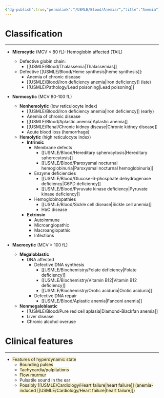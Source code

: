 ```yaml
---
{"dg-publish":true,"permalink":"/USMLE/Blood/Anemia/","title":"Anemia"}
---
```


# Classification
---
- **Microcytic** (MCV < 80 fL): Hemoglobin affected (TAIL)
	- Defective globin chain:
		- [[USMLE/Blood/Thalassemia\|Thalassemias]]
	- Defective [[USMLE/Blood/Heme synthesis\|heme synthesis]]:
		- Anemia of chronic disease
		- [[USMLE/Blood/Iron deficiency anemia\|Iron deficiency]] (late)
		- [[USMLE/Pathology/Lead poisoning\|Lead poisoning]]
- **Normocytic** (MCV 80-100 fL)
    
    - **Nonhemolytic** (low reticulocyte index)
        - [[USMLE/Blood/Iron deficiency anemia\|Iron deficiency]] (early)
        - Anemia of chronic disease
        - [[USMLE/Blood/Aplastic anemia\|Aplastic anemia]]
        - [[USMLE/Renal/Chronic kidney disease\|Chronic kidney disease]]
        - Acute blood loss (hemorrhage)
    - **Hemolytic** (high reticulocyte index)
        - **Intrinsic**
            - Membrane defects
                - [[USMLE/Blood/Hereditary spherocytosis\|Hereditary spherocytosis]]
                - [[USMLE/Blood/Paroxysmal nocturnal hemoglobinuria\|Paroxysmal nocturnal hemoglobinuria]]
            - Enzyme deficiencies
                - [[USMLE/Blood/Glucose-6-phosphate dehydrogenase deficiency\|G6PD deficiency]]
                - [[USMLE/Blood/Pyruvate kinase deficiency\|Pyruvate kinase deficiency]]
            - Hemoglobinopathies
                - [[USMLE/Blood/Sickle cell disease\|Sickle cell anemia]]
                - HbC disease
        - **Extrinsic**
            - Autoimmune
            - Microangiopathic
            - Macroangiopathic
            - Infections
- **Macrocytic** (MCV > 100 fL)
    
    - **Megaloblastic**
        - DNA affected
            - Defective DNA synthesis
                - [[USMLE/Biochemistry/Folate deficiency\|Folate deficiency]]
                - [[USMLE/Biochemistry/Vitamin B12\|Vitamin B12 deficiency]]
                - [[USMLE/Biochemistry/Orotic aciduria\|Orotic aciduria]]
            - Defective DNA repair
                - [[USMLE/Blood/Aplastic anemia\|Fanconi anemia]]
    - **Nonmegaloblastic**
        - [[USMLE/Blood/Pure red cell aplasia\|Diamond-Blackfan anemia]]
        - Liver disease
        - Chronic alcohol overuse
# Clinical features
---
- <span style="background:rgba(240, 200, 0, 0.2)">Features of hyperdynamic state</span>
	- <span style="background:rgba(240, 200, 0, 0.2)">Bounding pulses</span>
	- <span style="background:rgba(240, 200, 0, 0.2)">Tachycardia/palpitations</span>
	- <span style="background:rgba(240, 200, 0, 0.2)">Flow murmur</span>
	- Pulsatile sound in the ear
	- <span style="background:rgba(240, 200, 0, 0.2)">Possibly [[USMLE/Cardiology/Heart failure\|heart failure]] (anemia-induced [[USMLE/Cardiology/Heart failure\|heart failure]])</span>
